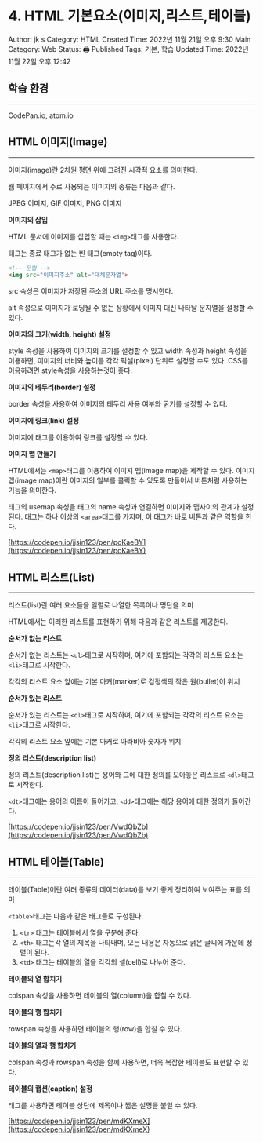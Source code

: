 # 4. HTML 기본요소(이미지,리스트,테이블)

Author: jk s
Category: HTML
Created Time: 2022년 11월 21일 오후 9:30
Main Category: Web
Status: 🖨 Published
Tags: 기본, 학습
Updated Time: 2022년 11월 22일 오후 12:42

## 학습 환경

---

CodePan.io, atom.io

## **HTML 이미지(Image)**

---

이미지(image)란 2차원 평면 위에 그려진 시각적 요소를 의미한다.

웹 페이지에서 주로 사용되는 이미지의 종류는 다음과 같다.

JPEG 이미지, GIF 이미지, PNG 이미지

**이미지의 삽입**

HTML 문서에 이미지를 삽입할 때는 `<img>`태그를 사용한다.

<img>태그는 종료 태그가 없는 빈 태그(empty tag)이다.

```html
<!-- 문법 -->
<img src="이미지주소" alt="대체문자열">
```

src 속성은 이미지가 저장된 주소의 URL 주소를 명시한다.

alt 속성으로 이미지가 로딩될 수 없는 상황에서 이미지 대신 나타날 문자열을 설정할 수 있다.

**이미지의 크기(width, height) 설정**

style 속성을 사용하여 이미지의 크기를 설정할 수 있고 width 속성과 height 속성을 이용하면, 이미지의 너비와 높이를 각각 픽셀(pixel) 단위로 설정할 수도 있다. CSS를 이용하려면 style속성을 사용하는것이 좋다.

**이미지의 테두리(border) 설정**

border 속성을 사용하여 이미지의 테두리 사용 여부와 굵기를 설정할 수 있다.

**이미지에 링크(link) 설정**

이미지에 <a>태그를 이용하여 링크를 설정할 수 있다.

**이미지 맵 만들기**

HTML에서는 `<map>`태그를 이용하여 이미지 맵(image map)을 제작할 수 있다. 이미지 맵(image map)이란 이미지의 일부를 클릭할 수 있도록 만들어서 버튼처럼 사용하는 기능을 의미한다.

<img>태그의 usemap 속성을 <map>태그의 name 속성과 연결하면 이미지와 맵사이의 관계가 설정된다. <map>태그는 하나 이상의 `<area>`태그를 가지며, 이 <area>태그가 바로 버튼과 같은 역할을 한다.

[https://codepen.io/jjsin123/pen/poKaeBY](https://codepen.io/jjsin123/pen/poKaeBY)

## **HTML 리스트(List)**

---

리스트(list)란 여러 요소들을 일렬로 나열한 목록이나 명단을 의미

HTML에서는 이러한 리스트를 표현하기 위해 다음과 같은 리스트를 제공한다.

**순서가 없는 리스트**

순서가 없는 리스트는 `<ul>`태그로 시작하며, 여기에 포함되는 각각의 리스트 요소는 `<li>`태그로 시작한다.

각각의 리스트 요소 앞에는 기본 마커(marker)로 검정색의 작은 원(bullet)이 위치

**순서가 있는 리스트**

순서가 있는 리스트는 `<ol>`태그로 시작하며, 여기에 포함되는 각각의 리스트 요소는 `<li>`태그로 시작한다.

각각의 리스트 요소 앞에는 기본 마커로 아라비아 숫자가 위치

**정의 리스트(description list)**

정의 리스트(description list)는 용어와 그에 대한 정의를 모아놓은 리스트로 `<dl>`태그로 시작한다.

`<dt>`태그에는 용어의 이름이 들어가고, `<dd>`태그에는 해당 용어에 대한 정의가 들어간다.

[https://codepen.io/jjsin123/pen/VwdQbZb](https://codepen.io/jjsin123/pen/VwdQbZb)

## **HTML 테이블(Table)**

---

테이블(Table)이란 여러 종류의 데이터(data)를 보기 좋게 정리하여 보여주는 표를 의미

`<table>`태그는 다음과 같은 태그들로 구성된다.

1. `<tr>` 태그는 테이블에서 열을 구분해 준다.
2. `<th>` 태그는각 열의 제목을 나타내며, 모든 내용은 자동으로 굵은 글씨에 가운데 정렬이 된다.
3. `<td>` 태그는 테이블의 열을 각각의 셀(cell)로 나누어 준다.

**테이블의 열 합치기**

colspan 속성을 사용하면 테이블의 열(column)을 합칠 수 있다.

**테이블의 행 합치기**

rowspan 속성을 사용하면 테이블의 행(row)을 합칠 수 있다.

**테이블의 열과 행 합치기**

colspan 속성과 rowspan 속성을 함께 사용하면, 더욱 복잡한 테이블도 표현할 수 있다.

**테이블의 캡션(caption) 설정**

<caption>태그를 사용하면 테이블 상단에 제목이나 짧은 설명을 붙일 수 있다.

[https://codepen.io/jjsin123/pen/mdKXmeX](https://codepen.io/jjsin123/pen/mdKXmeX)